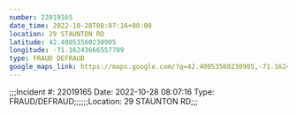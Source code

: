 ```yaml
---
number: 22019165
date_time: 2022-10-28T08:07:16+00:00
location: 29 STAUNTON RD
latitude: 42.40053560230905
longitude: -71.16243666557709
type: FRAUD DEFRAUD
google_maps_link: https://maps.google.com/?q=42.40053560230905,-71.16243666557709
---
```


;;;Incident #: 22019165  Date: 2022-10-28 08:07:16   Type: FRAUD/DEFRAUD;;;;;;Location: 29 STAUNTON RD;;;
